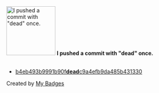 <img src="https://my-badges.github.io/my-badges/dead-commit.png" alt="I pushed a commit with &quot;dead&quot; once." title="I pushed a commit with &quot;dead&quot; once." width="128">
<strong>I pushed a commit with &quot;dead&quot; once.</strong>
<br><br>

- <a href="https://github.com/general-CbIC/poolex/commit/b4eb493b9991b90fdeadc9a4efb9da485b431330">b4eb493b9991b90f<strong>dead</strong>c9a4efb9da485b431330</a>


Created by <a href="https://github.com/my-badges/my-badges">My Badges</a>